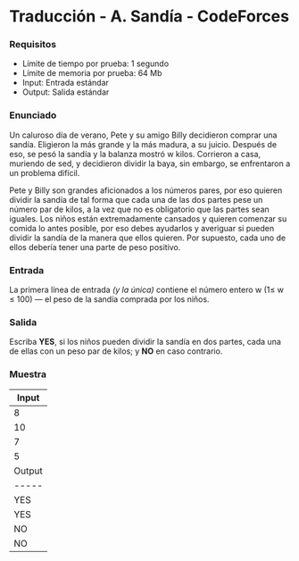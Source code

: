 # Traducción - A. Sandía - CodeForces

### Requisitos
- Límite de tiempo por prueba: 1 segundo
- Límite de memoria por prueba: 64 Mb
- Input: Entrada estándar
- Output: Salida estándar

### Enunciado
Un caluroso día de verano, Pete y su amigo Billy decidieron comprar una sandía. Eligieron la más grande y la más madura, a su juicio. Después de eso, se pesó la sandía y la balanza mostró w kilos. Corrieron a casa, muriendo de sed, y decidieron dividir la baya, sin embargo, se enfrentaron a un problema difícil.

Pete y Billy son grandes aficionados a los números pares, por eso quieren dividir la sandía de tal forma que cada una de las dos partes pese un número par de kilos, a la vez que no es obligatorio que las partes sean iguales. Los niños están extremadamente cansados y quieren comenzar su comida lo antes posible, por eso debes ayudarlos y averiguar si pueden dividir la sandía de la manera que ellos quieren. Por supuesto, cada uno de ellos debería tener una parte de peso positivo.

### Entrada
La primera línea de entrada *(y la única)* contiene el número entero w (1≤ w ≤ 100) — el peso de la sandía comprada por los niños.

### Salida
Escriba **YES**, si los niños pueden dividir la sandía en dos partes, cada una de ellas con un peso par de kilos; y **NO** en caso contrario.

### Muestra
| Input |
| ----- |
| 8 |
| 10 |
| 7 |
| 5 |
| Output |
| ----- |
| YES |
| YES |
| NO |
| NO |